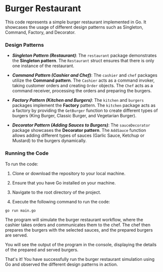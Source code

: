 # Burger Restaurant
 This code represents a simple burger restaurant implemented in Go. It showcases the usage of different design patterns such as Singleton, Command, Factory, and Decorator.

### Design Patterns
- ***Singleton Pattern (Restaurant)***: The `restaurant` package demonstrates the **Singleton pattern**. The `Restaurant` struct ensures that there is only one instance of the restaurant.

- ***Command Pattern (Cashier and Chef)***: The `cashier` and `chef` packages utilize the **Command pattern**. The `Cashier` acts as a command invoker, taking customer orders and creating `Order` objects. The `Chef` acts as a command receiver, processing the orders and preparing the burgers.

- ***Factory Pattern (Kitchen and Burgers)***: The `kitchen` and `burgers` packages implement the **Factory** pattern. The `kitchen` package acts as a factory by providing the `GetBurger` function to create different types of burgers (King Burger, Classic Burger, and Vegetarian Burger).

- ***Decorator Pattern (Adding Sauces to Burgers)***: The `sauceDecorator` package showcases the **Decorator pattern**. The `AddSauce` function allows adding different types of sauces (Garlic Sauce, Ketchup or Mustard) to the burgers dynamically.

### Running the Code
To run the code:

1. Clone or download the repository to your local machine.

2. Ensure that you have Go installed on your machine.

3. Navigate to the root directory of the project.

4. Execute the following command to run the code:

```bash
go run main.go
```
The program will simulate the burger restaurant workflow, where the cashier takes orders and communicates them to the chef. The chef then prepares the burgers with the selected sauces, and the prepared burgers are served.

You will see the output of the program in the console, displaying the details of the prepared and served burgers.

That's it! You have successfully run the burger restaurant simulation using Go and observed the different design patterns in action.